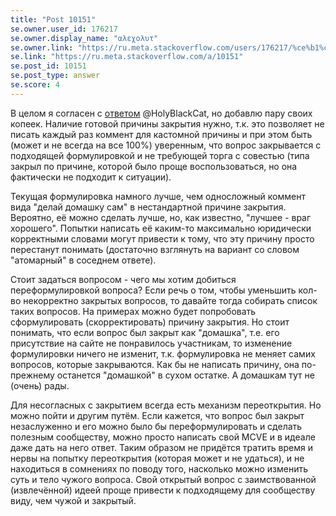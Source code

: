 ```yaml
---
title: "Post 10151"
se.owner.user_id: 176217
se.owner.display_name: "αλεχολυτ"
se.owner.link: "https://ru.meta.stackoverflow.com/users/176217/%ce%b1%ce%bb%ce%b5%cf%87%ce%bf%ce%bb%cf%85%cf%84"
se.link: "https://ru.meta.stackoverflow.com/a/10151"
se.post_id: 10151
se.post_type: answer
se.score: 4
---
```

<p>В целом я согласен с <a href="https://ru.meta.stackoverflow.com/a/10148/176217">ответом</a> @HolyBlackCat, но добавлю пару своих копеек. Наличие готовой причины закрытия нужно, т.к. это позволяет не писать каждый раз коммент для кастомной причины и при этом быть (может и не всегда на все 100%) уверенным, что вопрос закрывается с подходящей формулировкой и не требующей торга с совестью (типа закрыл по причине, которой было проще воспользоваться, но она фактически не подходит к ситуации). </p>

<p>Текущая формулировка намного лучше, чем односложный коммент вида "делай домашку сам" в нестандартной причине закрытия. Вероятно, её можно сделать лучше, но, как известно, "лучшее - враг хорошего". Попытки написать её каким-то максимально юридически корректными словами могут привести к тому, что эту причину просто перестанут понимать (достаточно взглянуть на вариант со словом "атомарный" в соседнем ответе). </p>

<p>Стоит задаться вопросом - чего мы хотим добиться переформулировкой вопроса? Если речь о том, чтобы уменьшить кол-во некорректно закрытых вопросов, то давайте тогда собирать список таких вопросов. На примерах можно будет попробовать сформулировать (скорректировать) причину закрытия. Но стоит понимать, что если вопрос был закрыт как "домашка", т.е. его присутствие на сайте не понравилось участникам, то изменение формулировки ничего не изменит, т.к. формулировка не меняет самих вопросов, которые закрываются. Как бы не написать причину, она по-прежнему останется "домашкой" в сухом остатке. А домашкам тут не (очень) рады.</p>

<p>Для несогласных с закрытием всегда есть механизм переоткрытия. Но можно пойти и другим путём. Если кажется, что вопрос был закрыт незаслуженно и его можно было бы переформулировать и сделать полезным сообществу, можно просто написать свой MCVE и в идеале даже дать на него ответ. Таким образом не придётся тратить время и нервы на попытку переоткрытия (которая может и не удаться), и не находиться в сомнениях по поводу того, насколько можно изменить суть и тело чужого вопроса. Свой открытый вопрос с заимствованной (извлечённой) идеей проще привести к подходящему для сообществу виду, чем чужой и закрытый.</p>
